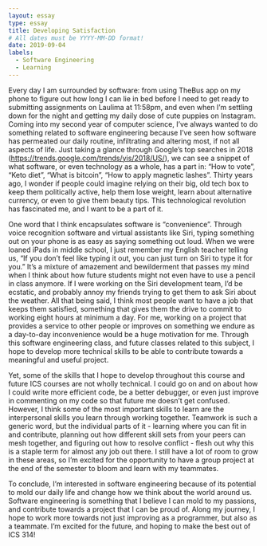 ```yaml
---
layout: essay
type: essay
title: Developing Satisfaction
# All dates must be YYYY-MM-DD format!
date: 2019-09-04
labels:
  - Software Engineering
  - Learning
---
```


Every day I am surrounded by software: from using TheBus app on my phone to figure out how long I can lie in bed before I need to get ready to submitting assignments on Laulima at 11:58pm, and even when I’m settling down for the night and getting my daily dose of cute puppies on Instagram. Coming into my second year of computer science, I’ve always wanted to do something related to software engineering because I’ve seen how software has permeated our daily routine, infiltrating and altering most, if not all aspects of life. Just taking a glance through Google’s top searches in 2018 (https://trends.google.com/trends/yis/2018/US/), we can see a snippet of what software, or even technology as a whole, has a part in: “How to vote”, “Keto diet”, “What is bitcoin”, “How to apply magnetic lashes”. Thirty years ago, I wonder if people could imagine relying on their big, old tech box to keep them politically active, help them lose weight, learn about alternative currency, or even to give them beauty tips. This technological revolution has fascinated me, and I want to be a part of it.

One word that I think encapsulates software is “convenience”. Through voice recognition software and virtual assistants like Siri, typing something out on your phone is as easy as saying something out loud. When we were loaned iPads in middle school, I just remember my English teacher telling us, “If you don’t feel like typing it out, you can just turn on Siri to type it for you.” It’s a mixture of amazement and bewilderment that passes my mind when I think about how future students might not even have to use a pencil in class anymore. If I were working on the Siri development team, I’d be ecstatic, and probably annoy my friends trying to get them to ask Siri about the weather. All that being said, I think most people want to have a job that keeps them satisfied, something that gives them the drive to commit to working eight hours at minimum a day. For me, working on a project that provides a service to other people or improves on something we endure as a day-to-day inconvenience would be a huge motivation for me. Through this software engineering class, and future classes related to this subject, I hope to develop more technical skills to be able to contribute towards a meaningful and useful project.

Yet, some of the skills that I hope to develop throughout this course and future ICS courses are not wholly technical. I could go on and on about how I could write more efficient code, be a better debugger, or even just improve in commenting on my code so that future me doesn’t get confused. However, I think some of the most important skills to learn are the interpersonal skills you learn through working together. Teamwork is such a generic word, but the individual parts of it - learning where you can fit in and contribute, planning out how different skill sets from your peers can mesh together, and figuring out how to resolve conflict - flesh out why this is a staple term for almost any job out there. I still have a lot of room to grow in these areas, so I’m excited for the opportunity to have a group project at the end of the semester to bloom and learn with my teammates.

To conclude, I’m interested in software engineering because of its potential to mold our daily life and change how we think about the world around us. Software engineering is something that I believe I can mold to my passions, and contribute towards a project that I can be proud of. Along my journey, I hope to work more towards not just improving as a programmer, but also as a teammate. I’m excited for the future, and hoping to make the best out of ICS 314!


